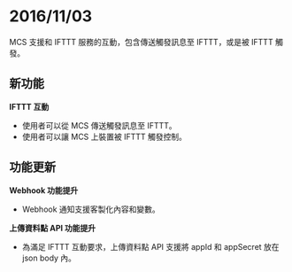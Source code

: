 # 2016/11/03

MCS 支援和 IFTTT 服務的互動，包含傳送觸發訊息至 IFTTT，或是被 IFTTT 觸發。



## 新功能

**IFTTT 互動**

* 使用者可以從 MCS 傳送觸發訊息至 IFTTT。
* 使用者可以讓 MCS 上裝置被 IFTTT 觸發控制。



## 功能更新

**Webhook 功能提升**

* Webhook 通知支援客製化內容和變數。

**上傳資料點 API 功能提升**

* 為滿足 IFTTT 互動要求，上傳資料點 API 支援將 appId 和 appSecret 放在 json body 內。


